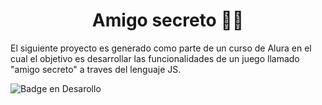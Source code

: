 <h1 align="center" > Amigo secreto 🙈🙊 </h1>


El siguiente proyecto es generado como parte de un curso de Alura en el cual el objetivo es desarrollar las funcionalidades de un juego llamado "amigo secreto" a traves del lenguaje JS.


   ![Badge en Desarollo](https://img.shields.io/badge/STATUS-EN%20DESAROLLO-green)



